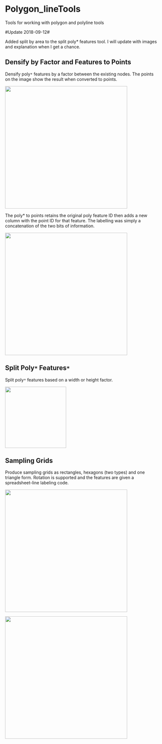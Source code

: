 # Polygon_lineTools

Tools for working with polygon and polyline tools

#Update 2018-09-12#

Added split by area to the split poly* features tool.  I will update with images and explanation when I get a chance.

## Densify by Factor and Features to Points

Densify poly`*` features by a factor between the existing nodes.  The points on the image show the result when converted to points.

<a href="url"><img src="https://github.com/Dan-Patterson/tools_pro/blob/master/Polygon_lineTools/Images/Densify.png" align="center" width="400" ></a>

The poly* to points retains the original poly feature ID then adds a new column with the point ID for that feature.  The labelling was simply a concatenation of the two bits of information.

<a href="url"><img src="https://github.com/Dan-Patterson/tools_pro/blob/master/Polygon_lineTools/Images/poly_pnts.png" align="center" width="400" ></a>

## Split Poly`*` Features`*`

Split poly`*` features based on a width or height factor.

<a href="url"><img src="https://github.com/Dan-Patterson/tools_pro/blob/master/Polygon_lineTools/Images/Split_poly_features.png" align="center" width="200" ></a>


## Sampling Grids

Produce sampling grids as rectangles, hexagons (two types) and one triangle form.
Rotation is supported and the features are given a spreadsheet-line labeling code.

<a href="url"><img src="https://github.com/Dan-Patterson/tools_pro/blob/master/Polygon_lineTools/Images/sampling_grid_results.png" align="center" width="400" ></a>


<a href="url"><img src="https://github.com/Dan-Patterson/tools_pro/blob/master/Polygon_lineTools/Images/sampling_grids.png" align="center" width="400" ></a>
